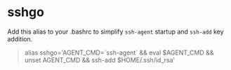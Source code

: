 # sshgo
Add this alias to your .bashrc to simplify `ssh-agent` startup and `ssh-add` key addition.
> alias sshgo='AGENT\_CMD=\`ssh-agent\` && eval $AGENT\_CMD && unset AGENT\_CMD && ssh-add $HOME/.ssh/id_rsa'
